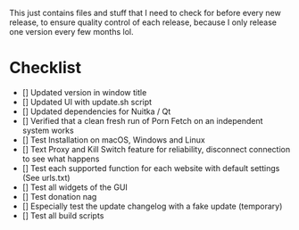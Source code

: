 This just contains files and stuff that I need to check for before every new release,
to ensure quality control of each release, because I only release one version every few months lol.


# Checklist
- [] Updated version in window title
- [] Updated UI with update.sh script
- [] Updated dependencies for Nuitka / Qt
- [] Verified that a clean fresh run of Porn Fetch on an independent system works
- [] Test Installation on macOS, Windows and Linux
- [] Text Proxy and Kill Switch feature for reliability, disconnect connection to see what happens
- [] Test each supported function for each website with default settings (See urls.txt)
- [] Test all widgets of the GUI
- [] Test donation nag
- [] Especially test the update changelog with a fake update (temporary)
- [] Test all build scripts

